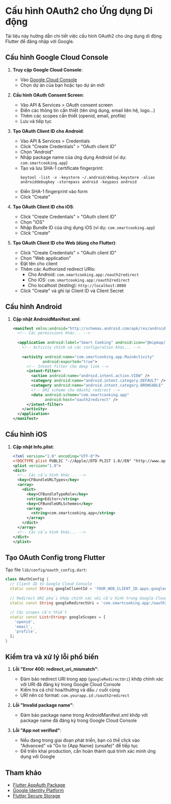 # Cấu hình OAuth2 cho Ứng dụng Di động

Tài liệu này hướng dẫn chi tiết việc cấu hình OAuth2 cho ứng dụng di động Flutter để đăng nhập với Google.

## Cấu hình Google Cloud Console

1. **Truy cập Google Cloud Console**:
   - Vào [Google Cloud Console](https://console.cloud.google.com/)
   - Chọn dự án của bạn hoặc tạo dự án mới

2. **Cấu hình OAuth Consent Screen**:
   - Vào API & Services > OAuth consent screen
   - Điền các thông tin cần thiết (tên ứng dụng, email liên hệ, logo...)
   - Thêm các scopes cần thiết (openid, email, profile)
   - Lưu và tiếp tục

3. **Tạo OAuth Client ID cho Android**:
   - Vào API & Services > Credentials
   - Click "Create Credentials" > "OAuth client ID"
   - Chọn "Android"
   - Nhập package name của ứng dụng Android (ví dụ: `com.smartcooking.app`)
   - Tạo và lưu SHA-1 certificate fingerprint:
     ```
     keytool -list -v -keystore ~/.android/debug.keystore -alias androiddebugkey -storepass android -keypass android
     ```
   - Điền SHA-1 fingerprint vào form
   - Click "Create"

4. **Tạo OAuth Client ID cho iOS**:
   - Click "Create Credentials" > "OAuth client ID"
   - Chọn "iOS"
   - Nhập Bundle ID của ứng dụng iOS (ví dụ: `com.smartcooking.app`)
   - Click "Create"

5. **Tạo OAuth Client ID cho Web (dùng cho Flutter)**:
   - Click "Create Credentials" > "OAuth client ID"
   - Chọn "Web application"
   - Đặt tên cho client
   - Thêm các Authorized redirect URIs:
     - Cho Android: `com.smartcooking.app:/oauth2redirect`
     - Cho iOS: `com.smartcooking.app:/oauth2redirect`
     - Cho localhost (testing): `http://localhost:8080`
   - Click "Create" và ghi lại Client ID và Client Secret

## Cấu hình Android

1. **Cập nhật AndroidManifest.xml**:
   ```xml
   <manifest xmlns:android="http://schemas.android.com/apk/res/android" package="com.smartcooking.app">
     <!-- Các permissions khác... -->
     
     <application android:label="Smart Cooking" android:icon="@mipmap/ic_launcher">
       <!-- Activity chính và các configuration khác... -->
       
       <activity android:name="com.smartcooking.app.MainActivity" 
                android:exported="true">
         <!-- Intent filter cho deep link -->
         <intent-filter>
           <action android:name="android.intent.action.VIEW" />
           <category android:name="android.intent.category.DEFAULT" />
           <category android:name="android.intent.category.BROWSABLE" />
           <!-- URI scheme cho OAuth2 redirect -->
           <data android:scheme="com.smartcooking.app" 
                 android:host="oauth2redirect" />
         </intent-filter>
       </activity>
     </application>
   </manifest>
   ```

## Cấu hình iOS

1. **Cập nhật Info.plist**:
   ```xml
   <?xml version="1.0" encoding="UTF-8"?>
   <!DOCTYPE plist PUBLIC "-//Apple//DTD PLIST 1.0//EN" "http://www.apple.com/DTDs/PropertyList-1.0.dtd">
   <plist version="1.0">
   <dict>
     <!-- Các cấu hình khác... -->
     <key>CFBundleURLTypes</key>
     <array>
       <dict>
         <key>CFBundleTypeRole</key>
         <string>Editor</string>
         <key>CFBundleURLSchemes</key>
         <array>
           <string>com.smartcooking.app</string>
         </array>
       </dict>
     </array>
     <!-- Các cấu hình khác... -->
   </dict>
   </plist>
   ```

## Tạo OAuth Config trong Flutter

Tạo file `lib/config/oauth_config.dart`:

```dart
class OAuthConfig {
  // Client ID từ Google Cloud Console
  static const String googleClientId = 'YOUR_WEB_CLIENT_ID.apps.googleusercontent.com';
  
  // Redirect URI phải khớp chính xác với cấu hình trong Google Cloud Console
  static const String googleRedirectUri = 'com.smartcooking.app:/oauth2redirect';
  
  // Các scopes cần thiết
  static const List<String> googleScopes = [
    'openid',
    'email',
    'profile',
  ];
}
```

## Kiểm tra và xử lý lỗi phổ biến

1. **Lỗi "Error 400: redirect_uri_mismatch"**:
   - Đảm bảo redirect URI trong app (`googleRedirectUri`) khớp chính xác với URI đã đăng ký trong Google Cloud Console
   - Kiểm tra cả chữ hoa/thường và dấu `/` cuối cùng
   - URI nên có format: `com.yourapp.id:/oauth2redirect`

2. **Lỗi "Invalid package name"**:
   - Đảm bảo package name trong AndroidManifest.xml khớp với package name đã đăng ký trong Google Cloud Console

3. **Lỗi "App not verified"**:
   - Nếu đang trong giai đoạn phát triển, bạn có thể click vào "Advanced" và "Go to {App Name} (unsafe)" để tiếp tục
   - Để triển khai production, cần hoàn thành quá trình xác minh ứng dụng với Google

## Tham khảo
- [Flutter AppAuth Package](https://pub.dev/packages/flutter_appauth)
- [Google Identity Platform](https://developers.google.com/identity)
- [Flutter Secure Storage](https://pub.dev/packages/flutter_secure_storage)
